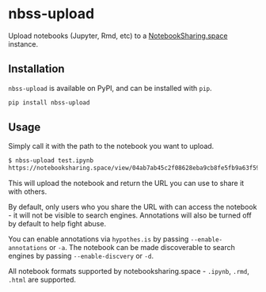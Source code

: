 # nbss-upload

Upload notebooks (Jupyter, Rmd, etc) to a [NotebookSharing.space](https://notebooksharing.space)
instance.

## Installation

`nbss-upload` is available on PyPI, and can be installed with `pip`.

```bash
pip install nbss-upload
```

## Usage

Simply call it with the path to the notebook you want to upload.

```bash
$ nbss-upload test.ipynb
https://notebooksharing.space/view/04ab7ab45c2f08628eba9cb8fe5fb9a63f5961d5dfce622b9e26974ddc138916
```

This will upload the notebook and return the URL you can use to share it with others.

By default, only users who you share the URL with can access the notebook - it will
not be visible to search engines. Annotations will also be turned off by default to
help fight abuse.

You can enable annotations via `hypothes.is` by passing `--enable-annotations` or `-a`.
The notebook can be made discoverable to search engines by passing `--enable-discvery`
or `-d`.

All notebook formats supported by notebooksharing.space - `.ipynb`, `.rmd`, `.html`
are supported.